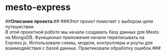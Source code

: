 # mesto-express
##**Описание проекта:**##
###*Этот проект* помогает с выбором цели путешествия.  
*В этой проектной работе* мы начали создавать базу данных для Mesto на MongoDB. Функционал приложения начали переписывать на Express.js. Использовали схемы, модели, контроллеры и роуты для взаимодействия с базой данных. Практиковали обработку ошибок.###
